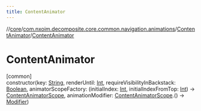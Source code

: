 ```yaml
---
title: ContentAnimator
---
```

//[core](../../../index.html)/[com.nxoim.decomposite.core.common.navigation.animations](../index.html)/[ContentAnimator](index.html)/[ContentAnimator](-content-animator.html)



# ContentAnimator



[common]\
constructor(key: [String](https://kotlinlang.org/api/latest/jvm/stdlib/kotlin/-string/index.html), renderUntil: [Int](https://kotlinlang.org/api/latest/jvm/stdlib/kotlin/-int/index.html), requireVisibilityInBackstack: [Boolean](https://kotlinlang.org/api/latest/jvm/stdlib/kotlin/-boolean/index.html), animatorScopeFactory: (initialIndex: [Int](https://kotlinlang.org/api/latest/jvm/stdlib/kotlin/-int/index.html), initialIndexFromTop: [Int](https://kotlinlang.org/api/latest/jvm/stdlib/kotlin/-int/index.html)) -&gt; [ContentAnimatorScope](../../com.nxoim.decomposite.core.common.navigation.animations.scopes/-content-animator-scope/index.html), animationModifier: [ContentAnimatorScope](../../com.nxoim.decomposite.core.common.navigation.animations.scopes/-content-animator-scope/index.html).() -&gt; [Modifier](https://developer.android.com/reference/kotlin/androidx/compose/ui/Modifier.html))




